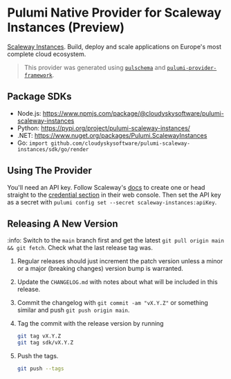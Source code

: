 # Pulumi Native Provider for Scaleway Instances (Preview)

[Scaleway Instances](https://www.scaleway.com/en/virtual-instances/). Build, deploy and scale applications on Europe's most complete cloud ecosystem.

> This provider was generated using [`pulschema`](https://github.com/cloudy-sky-software/pulschema) and [`pulumi-provider-framework`](https://github.com/cloudy-sky-software/pulumi-provider-framework).

## Package SDKs

- Node.js: https://www.npmjs.com/package/@cloudyskysoftware/pulumi-scaleway-instances
- Python: https://pypi.org/project/pulumi-scaleway-instances/
- .NET: https://www.nuget.org/packages/Pulumi.ScalewayInstances
- Go: `import github.com/cloudyskysoftware/pulumi-scaleway-instances/sdk/go/render`

## Using The Provider

You'll need an API key. Follow Scaleway's [docs](https://developers.scaleway.com/en/quickstart/#authentication) to create one or head straight to the [credential section](https://console.scaleway.com/project/credentials) in their web console.
Then set the API key as a secret with `pulumi config set --secret scaleway-instances:apiKey`.

## Releasing A New Version

:info: Switch to the `main` branch first and get the latest `git pull origin main && git fetch`. Check what the last release tag was.

1. Regular releases should just increment the patch version unless a minor or a major (breaking changes) version bump is warranted.
1. Update the `CHANGELOG.md` with notes about what will be included in this release.
1. Commit the changelog with `git commit -am "vX.Y.Z"` or something similar and push `git push origin main`.
1. Tag the commit with the release version by running

   ```bash
   git tag vX.Y.Z
   git tag sdk/vX.Y.Z
   ```

1. Push the tags.

   ```bash
   git push --tags
   ```

